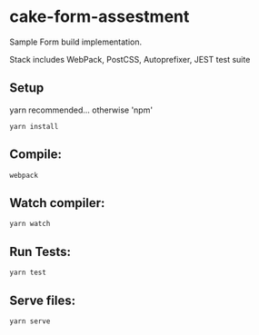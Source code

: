 # cake-form-assestment

Sample Form build implementation.

Stack includes WebPack, PostCSS, Autoprefixer, JEST test suite

## Setup
yarn recommended... otherwise 'npm'

`yarn install`

## Compile:
`webpack`

## Watch compiler:
`yarn watch`

## Run Tests:
`yarn test`

## Serve files:
`yarn serve`